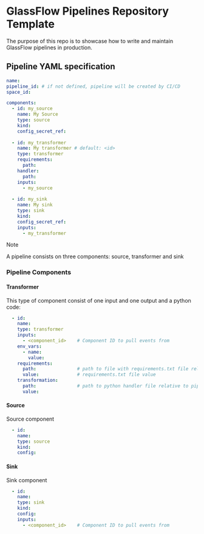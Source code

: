 # GlassFlow Pipelines Repository Template

The purpose of this repo is to showcase how to write and maintain GlassFlow pipelines in production.


## Pipeline YAML specification 


```yaml
name:
pipeline_id: # if not defined, pipeline will be created by CI/CD
space_id:

components:
  - id: my_source
    name: My Source
    type: source
    kind: 
    config_secret_ref:
    
  - id: my_transformer
    name: My transformer # default: <id>
    type: transformer
    requirements:
      path:
    handler:
      path:
    inputs:
      - my_source
    
  - id: my_sink
    name: My sink
    type: sink
    kind:
    config_secret_ref:
    inputs:
      - my_transformer
```

> [!NOTE]  
> A pipeline consists on three components: source, transformer and sink


### Pipeline Components

#### Transformer

This type of component consist of one input and one output and a python code:

```yaml
  - id:
    name:
    type: transformer
    inputs:
      - <component_id>    # Component ID to pull events from
    env_vars:
      - name:
        value:
    requirements:
      path:               # path to file with requirements.txt file relative to pipeline yaml file
      value:              # requirements.txt file value
    transformation:
      path:               # path to python handler file relative to pipeline yaml file 
      value:
```

#### Source

Source component

```yaml
  - id:
    name:
    type: source
    kind:
    config:
```

#### Sink

Sink component

```yaml
  - id:
    name:
    type: sink
    kind:
    config:
    inputs:
      - <component_id>    # Component ID to pull events from
```
